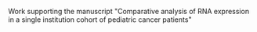 
Work supporting the manuscript "Comparative analysis of RNA expression in a single institution cohort of pediatric cancer patients"

